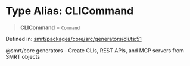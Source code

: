 # Type Alias: CLICommand

> **CLICommand** = `Command`

Defined in: [smrt/packages/core/src/generators/cli.ts:51](https://github.com/happyvertical/smrt/blob/3e10e04571f8229dee5c87ee2f9b9b06c6c49f12/packages/core/src/generators/cli.ts#L51)

@smrt/core generators - Create CLIs, REST APIs, and MCP servers from SMRT objects
